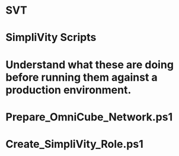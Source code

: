 # SVT
#
# SimpliVity Scripts
# Understand what these are doing before running them against a production environment.
#
# Prepare_OmniCube_Network.ps1
#
#
# Create_SimpliVity_Role.ps1
#
#
